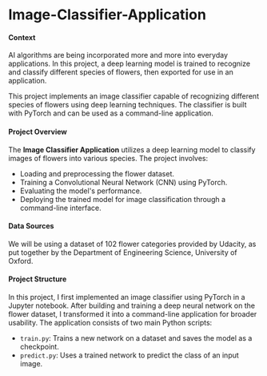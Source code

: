 # Image-Classifier-Application

#### Context

AI algorithms are being incorporated more and more into everyday applications. In this project, a deep learning model is trained to recognize and classify different species of flowers, then exported for use in an application.

This project implements an image classifier capable of recognizing different species of flowers using deep learning techniques. The classifier is built with PyTorch and can be used as a command-line application.

#### Project Overview

The **Image Classifier Application** utilizes a deep learning model to classify images of flowers into various species. The project involves:

- Loading and preprocessing the flower dataset.
- Training a Convolutional Neural Network (CNN) using PyTorch.
- Evaluating the model's performance.
- Deploying the trained model for image classification through a command-line interface.

#### Data Sources

We will be using a dataset of 102 flower categories provided by Udacity, as put together by the Department of Engineering Science, University of Oxford.

#### Project Structure

In this project, I first implemented an image classifier using PyTorch in a Jupyter notebook. After building and training a deep neural network on the flower dataset, I transformed it into a command-line application for broader usability. The application consists of two main Python scripts:
- `train.py`: Trains a new network on a dataset and saves the model as a checkpoint.
- `predict.py`: Uses a trained network to predict the class of an input image.
